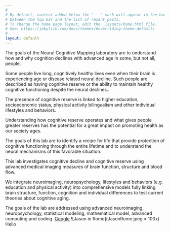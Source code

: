 ```yaml
---
#
# By default, content added below the "---" mark will appear in the home page
# between the top bar and the list of recent posts.
# To change the home page layout, edit the _layouts/home.html file.
# See: https://jekyllrb.com/docs/themes/#overriding-theme-defaults
#
layout: default
---
```

The goals of the Neural Cognitive Mapping laboratory are to understand how and why cognition declines with advanced age in some, but not all, people. 

Some people live long, cognitively healthy lives even when their brain is experiencing age or disease related neural decline. Such people are described as having cognitive reserve or the ability to maintain healthy cognitive functioning despite the neural declines.. 

The presence of cognitive reserve is linked to higher education, socioeconomic status, physical activity bilingualism and other individual lifestyles and behaviors.

Understanding how cognitive reserve operates and what gives people greater reserves has the potential for a great impact on promoting health as our society ages. 

The goals of this lab are to identify a recipe for life that provide protection of cognitive functioning through the entire lifetime and to understand the neural mechanisms of this favorable situation.

This lab investigates cognitive decline and cognitive reserve using advanced medical imaging measures of brain function, structure and blood flow. 

We integrate neuroimaging, neuropsychology, lifestyles and behaviors (e.g. education and physical activity) into comprehensive models fully linking brain structure, function, cognition and individual differences to test current theories about cognitive aging.

The goals of the lab are addressed using advanced neuroimaging, neuropsychology, statistical modeling, mathematical model, advanced computing and coding. 
[Google](http://google.com/)
![Jason in Rome](JasonRome.jpeg = 100x)
Hello
